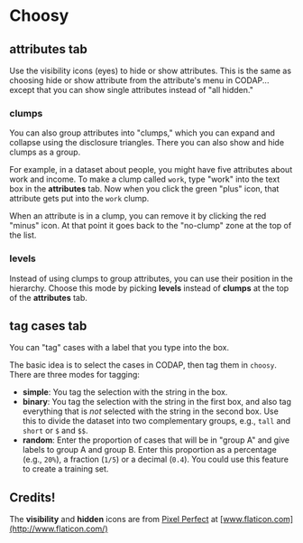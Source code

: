 # Choosy

## attributes tab

Use the visibility icons (eyes) to hide or show attributes. 
This is the same as choosing hide or show attribute from the attribute's menu in CODAP...
except that you can show single attributes instead of "all hidden."

### clumps
You can also group attributes into "clumps," which you can expand and collapse using the disclosure triangles. 
There you can also show and hide clumps as a group.

For example, in a dataset about people, you might have five attributes about work and income. 
To make a clump called `work`, type "work" into the text box in the **attributes** tab. 
Now when you click the green "plus" icon, that attribute gets put into the `work` clump.

When an attribute is in a clump, you can remove it by clicking the red "minus" icon.
At that point it goes back to the "no-clump" zone at the top of the list.

### levels
Instead of using clumps to group attributes, you can use their position in the hierarchy.
Choose this mode by picking **levels** instead of **clumps** at the top of the **attributes** tab.

## tag cases tab

You can "tag" cases with a label that you type into the box.

The basic idea is to select the cases in CODAP, then tag them in `choosy`. There are three modes for tagging:

* **simple**: You tag the selection with the string in the box.
* **binary**: You tag the selection with the string in the first box, and also tag everything that is *not* selected with the string in the second box.
Use this to divide the dataset into two complementary groups, e.g., `tall` and `short` or `$` and `$$`.
* **random**: Enter the proportion of cases that will be in "group A" and give labels to group A and group B. 
Enter this proportion as a percentage (e.g., `20%`), a fraction (`1/5`) or a decimal (`0.4`).
  You could use this feature to create a training set.

## Credits!

The **visibility** and **hidden** icons are from [Pixel Perfect](https://www.flaticon.com/authors/pixel-perfect) at [www.flaticon.com](http://www.flaticon.com/)
